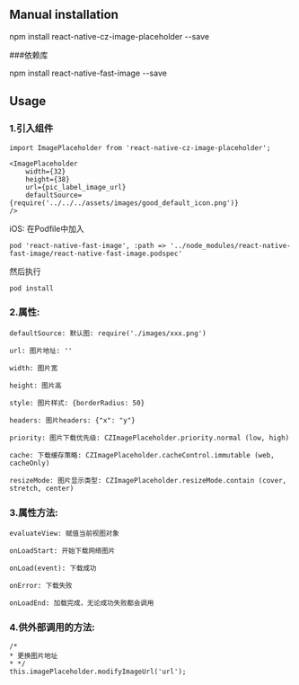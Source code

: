 ## Manual installation

npm install react-native-cz-image-placeholder --save

###依赖库

npm install react-native-fast-image --save


## Usage
###  1.引入组件
```
import ImagePlaceholder from 'react-native-cz-image-placeholder';

<ImagePlaceholder
    width={32}
    height={38}
    url={pic_label_image_url}
    defaultSource={require('../../../assets/images/good_default_icon.png')}
/>  
```

iOS: 在Podfile中加入
```
pod 'react-native-fast-image', :path => '../node_modules/react-native-fast-image/react-native-fast-image.podspec'
```
然后执行
```
pod install
```

###  2.属性:
```
defaultSource: 默认图: require('./images/xxx.png')
```
```
url: 图片地址: ''
```
```
width: 图片宽
```
```
height: 图片高
```
```
style: 图片样式: {borderRadius: 50}
```
```
headers: 图片headers: {"x": "y"}
```
```
priority: 图片下载优先级: CZImagePlaceholder.priority.normal (low, high)
```
```
cache: 下载缓存策略: CZImagePlaceholder.cacheControl.immutable (web, cacheOnly)
```
```
resizeMode: 图片显示类型: CZImagePlaceholder.resizeMode.contain (cover, stretch, center)
```

###  3.属性方法:
```
evaluateView: 赋值当前视图对象
```
```
onLoadStart: 开始下载网络图片
```
```
onLoad(event): 下载成功
```
```
onError: 下载失败
```
```
onLoadEnd: 加载完成，无论成功失败都会调用
```

###  4.供外部调用的方法:
```
/*
* 更换图片地址
* */
this.imagePlaceholder.modifyImageUrl('url');
```
